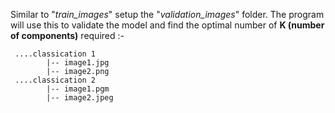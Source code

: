 Similar to "*train_images*" setup the "*validation_images*" folder. The program will use this to validate the model and find the optimal number of **K (number of components)** required :- 

     ....classication 1
            |-- image1.jpg
            |-- image2.png
     ....classication 2
            |-- image1.pgm
            |-- image2.jpeg